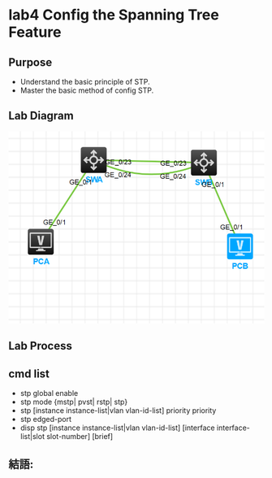 # lab4 Config the Spanning Tree Feature

## Purpose

- Understand the basic principle of STP.
- Master the basic method of config STP.

## Lab Diagram

![](https://github.com/eddylin2015/H3C-CM446-10-2025-C/blob/main/img/hcl_aefc21344210.png?raw=true)

## Lab Process



## cmd list

- stp global enable
- stp mode {mstp| pvst| rstp| stp}
- stp [instance instance-list|vlan vlan-id-list] priority priority
- stp edged-port
- disp stp [instance instance-list|vlan vlan-id-list] [interface interface-list|slot slot-number] [brief]


## 結語:

